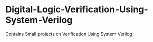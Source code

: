 # Digital-Logic-Verification-Using-System-Verilog
Contains Small projects on Verification Using System Verilog
